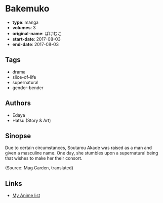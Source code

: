 # Bakemuko

-   **type**: manga
-   **volumes**: 3
-   **original-name**: ばけむこ
-   **start-date**: 2017-08-03
-   **end-date**: 2017-08-03

## Tags

-   drama
-   slice-of-life
-   supernatural
-   gender-bender

## Authors

-   Edaya
-   Hatsu (Story & Art)

## Sinopse

Due to certain circumstances, Soutarou Akade was raised as a man and given a masculine name. One day, she stumbles upon a supernatural being that wishes to make her their consort.

(Source: Mag Garden, translated)

## Links

-   [My Anime list](https://myanimelist.net/manga/120852/Bakemuko)
